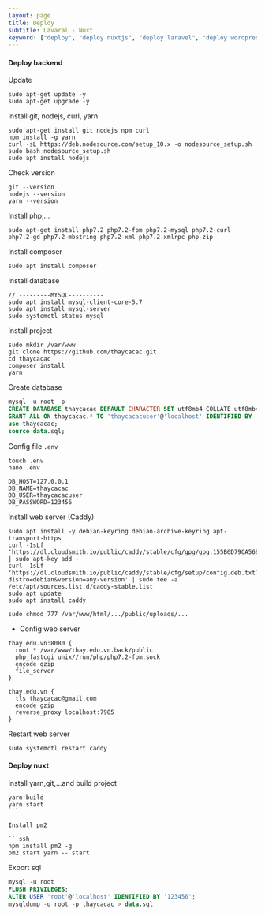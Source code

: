 ```yaml
---
layout: page
title: Deploy
subtitle: Lavaral - Nuxt
keyword: ["deploy", "deploy nuxtjs", "deploy laravel", "deploy wordpress", "thaycacac"]
---
```


#### Deploy backend

Update

```ssh
sudo apt-get update -y
sudo apt-get upgrade -y
```

Install git, nodejs, curl, yarn

```ssh
sudo apt-get install git nodejs npm curl
npm install -g yarn
curl -sL https://deb.nodesource.com/setup_10.x -o nodesource_setup.sh
sudo bash nodesource_setup.sh
sudo apt install nodejs
```

Check version

```ssh
git --version
nodejs --version
yarn --version
```

Install php,...

```ssh
sudo apt-get install php7.2 php7.2-fpm php7.2-mysql php7.2-curl php7.2-gd php7.2-mbstring php7.2-xml php7.2-xmlrpc php-zip
```

Install composer

```ssh
sudo apt install composer
```

Install database

```ssh
// ---------MYSQL----------
sudo apt install mysql-client-core-5.7
sudo apt install mysql-server
sudo systemctl status mysql
```

Install project

```ssh
sudo mkdir /var/www
git clone https://github.com/thaycacac.git
cd thaycacac
composer install
yarn
```

Create database

```sql
mysql -u root -p
CREATE DATABASE thaycacac DEFAULT CHARACTER SET utf8mb4 COLLATE utf8mb4_unicode_ci;
GRANT ALL ON thaycacac.* TO 'thaycacacuser'@'localhost' IDENTIFIED BY '123456';
use thaycacac;
source data.sql;
```

Config file `.env`

```ssh
touch .env
nano .env
```

```ssh
DB_HOST=127.0.0.1
DB_NAME=thaycacac
DB_USER=thaycacacuser
DB_PASSWORD=123456
```

Install web server (Caddy)

```ssh
sudo apt install -y debian-keyring debian-archive-keyring apt-transport-https
curl -1sLf 'https://dl.cloudsmith.io/public/caddy/stable/cfg/gpg/gpg.155B6D79CA56EA34.key' | sudo apt-key add -
curl -1sLf 'https://dl.cloudsmith.io/public/caddy/stable/cfg/setup/config.deb.txt?distro=debian&version=any-version' | sudo tee -a /etc/apt/sources.list.d/caddy-stable.list
sudo apt update
sudo apt install caddy

sudo chmod 777 /var/www/html/.../public/uploads/...
```

- Config web server

```ssh
thay.edu.vn:8080 {
  root * /var/www/thay.edu.vn.back/public
  php_fastcgi unix//run/php/php7.2-fpm.sock
  encode gzip
  file_server
}

thay.edu.vn {
  tls thaycacac@gmail.com
  encode gzip
  reverse_proxy localhost:7985
}
```

Restart web server

```ssh
sudo systemctl restart caddy
```

#### Deploy nuxt

Install yarn,git,...and build project

````ssh
yarn build
yarn start
```

Install pm2

```ssh
npm install pm2 -g
pm2 start yarn -- start
````

Export sql

```sql
mysql -u root
FLUSH PRIVILEGES;
ALTER USER 'root'@'localhost' IDENTIFIED BY '123456';
mysqldump -u root -p thaycacac > data.sql
```
